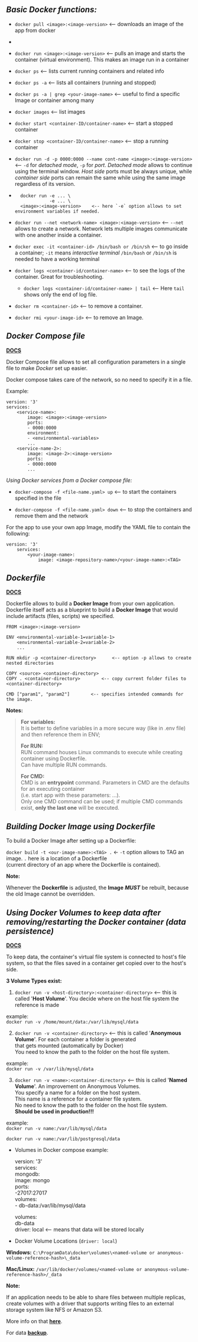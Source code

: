 ## ***Basic Docker functions:***

- `docker pull <image>:<image-version>`  <-- downloads an image of the app from docker
- 

- `docker run <image>:<image-version>`     <-- pulls an image and starts the container (virtual environment).
                                            This makes an image run in a container


- `docker ps`  <-- lists current running containers and related info


- `docker ps -a`  <-- lists all containers (running and stopped)


- `docker ps -a | grep <your-image-name>`  <-- useful to find a specific Image or container among many


- `docker images`  <-- list images


- `docker start <container-ID/container-name>`    <-- start a stopped container


- `docker stop <container-ID/container-name>`     <-- stop a running container


- `docker run -d -p 0000:0000 --name cont-name <image>:<image-version>`    <-- `-d` for *detached mode*, `-p` for *port*.
                                                                            _Detached mode_ allows to continue using
                                                                            the terminal window.
                                                                            _Host side_ ports must be always unique,
                                                                            while _container side_ ports can remain the same
                                                                            while using the same image regardless of its version.


-       docker run -e ... \
                   -e ... \
        <image>:<image-version>    <-- here `-e` option allows to set environment variables if needed.


- `docker run --net <network-name> <image>:<image-version>`   <-- `--net` allows to create a network.
                                                            Network lets multiple images communicate with one another
                                                            inside a container.



- `docker exec -it <container-id> /bin/bash or /bin/sh`    <-- to go inside a container; `-it` means *interactive terminal*
                                                            `/bin/bash` or `/bin/sh` is needed to have a working terminal


- `docker logs <container-id/container-name>`      <-- to see the logs of the container. Great for troubleshooting.
  - `docker logs <container-id/container-name> | tail`     <-- Here `tail` shows only the end of log file. 


- `docker rm <container-id>`    <-- to remove a container.


- `docker rmi <your-image-id>`    <-- to remove an Image.


## ***Docker Compose file***

**[DOCS](https://docs.docker.com/compose/gettingstarted/)**

Docker Compose file allows to set all configuration parameters in a single file to make *Docker* set up easier. 

Docker compose takes care of the network, so no need to specify it in a file.

Example:

    version: '3'  
    services:  
        <service-name>:  
            image: <image>:<image-version>  
            ports:  
            - 0000:0000
            environment:
            - <environmental-variables>
            ...
        <service-name-2>:  
            image: <image-2>:<image-version>  
            ports:  
            - 0000:0000
            ...

*Using Docker services from a Docker compose file:*

- `docker-compose -f <file-name.yaml> up`     <-- to start the containers specified in the file


- `docker-compose -f <file-name.yaml> down`     <-- to stop the containers and remove them and the network

For the app to use your own app Image, modify the YAML file to contain the following:  

    version: '3'  
        services:  
            <your-image-name>:  
                image: <image-repository-name>/<your-image-name>:<TAG>

## ***Dockerfile***

**[DOCS](https://docs.docker.com/reference/dockerfile/#cmd)**

Dockerfile allows to build a **Docker Image** from your own application. Dockerfile itself acts as a blueprint to build a **Docker Image** that would include artifacts (files, scripts) we specified.

    FROM <image>:<image-version>
    
    ENV <environmental-variable-1=variable-1>      
        <environmental-variable-2=variable-2>
        ...

    RUN mkdir -p <container-directory>      <-- option -p allows to create nested directories

    COPY <source> <container-directory>
    COPY . <container-directory>        <-- copy current folder files to <container-directory>

    CMD ["param1", "param2"]        <-- specifies intended commands for the image.

**Notes:**

> **For variables:**  
> It is better to define variables in a more secure way (like in .env file) and then reference them in ENV;
> 
> **For RUN:**  
> RUN command houses Linux commands to execute while creating container using Dockerfile.  
> Can have multiple RUN commands.
> 
> **For CMD:**  
> CMD is an **entrypoint** command. Parameters in CMD are the defaults for an executing container  
> (i.e. start app with these parameters: ...).  
> Only one CMD command can be used; if multiple CMD commands exist, **only the last one** will be executed.

## ***Building Docker Image using Dockerfile***

To build a Docker Image after setting up a Dockerfile:  

`docker build -t <our-image-name>:<TAG> .`    <- `-t` option allows to TAG an image.
                                                `.` here is a location of a Dockerfile  
                                                (current directory of an app where the Dockerfile is contained).

**Note:**

Whenever the **Dockerfile** is adjusted, the **Image** ___MUST___ be rebuilt, because the old Image cannot be overridden.


## ***Using Docker Volumes to keep data after removing/restarting the Docker container (data persistence)***

**[DOCS](https://docs.docker.com/storage/volumes/)**

To keep data, the container's virtual file system is connected to host's file system, so that the files saved in a
container get copied over to the host's side.

**3 Volume Types exist:**

1. `docker run -v <host-directory>:<container-directory>`   <-- this is called '__Host Volume__'. You decide where on the host
                                                                file system the reference is made

example:  
`docker run -v /home/mount/data:/var/lib/mysql/data`


2. `docker run -v <container-directory>`   <-- this is called '__Anonymous Volume__'. For each container a folder is generated  
                                            that gets mounted (automatically by Docker)  
                                            You need to know the path to the folder on the host file system.

example:  
`docker run -v /var/lib/mysql/data`


3. `docker run -v <name>:<container-directory>`   <-- this is called '__Named Volume__'. An improvement on Anonymous Volumes.  
                                                    You specify a name for a folder on the host system.  
                                                    This name is a reference for a container file system.  
                                                    No need to know the path to the folder on the host file system.  
                                                    **Should be used in production!!!**

example:  
`docker run -v name:/var/lib/mysql/data`

`docker run -v name:/var/lib/postgresql/data`


* Volumes in Docker compose example:


    version: '3'  
    services:  
        mongodb:  
            image: mongo  
            ports:  
            -27017:27017  
            volumes:  
            - db-data:/var/lib/mysql/data  

    volumes:  
        db-data  
            driver: local   <-- means that data will be stored locally  


* Docker Volume Locations (`driver: local`)

**Windows:** `C:\ProgramData\docker\volumes\<named-volume or anonymous-volume-reference-hash>\_data`

**Mac/Linux:** `/var/lib/docker/volumes/<named-volume or anonymous-volume-reference-hash>/_data`


**Note:**

If an application needs to be able to share files between multiple replicas,  
create volumes with a driver that supports writing files to an external storage system like NFS or Amazon S3.

More info on that **[here](https://docs.docker.com/storage/volumes/#share-data-between-machines)**.

For data **[backup](https://docs.docker.com/storage/volumes/#back-up-restore-or-migrate-data-volumes)**.
#
